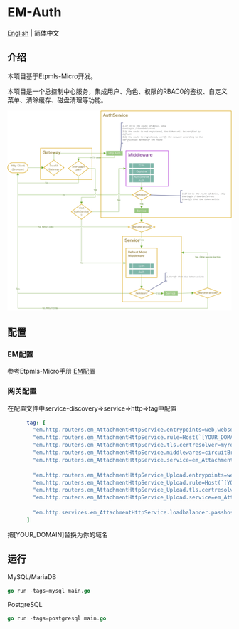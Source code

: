 # EM-Auth

[English](./README.md) | 简体中文

## 介绍

本项目基于Etpmls-Micro开发。

本项目是一个总控制中心服务，集成用户、角色、权限的RBAC0的鉴权、自定义菜单、清除缓存、磁盘清理等功能。

![Process](docs/images/Process.jpg)

## 配置

### EM配置

参考Etpmls-Micro手册 [EM配置](https://github.com/Etpmls/Etpmls-Micro/blob/v1/README_zh-CN.md#em%E9%85%8D%E7%BD%AE)

### 网关配置

在配置文件中service-discovery=>service=>http=>tag中配置

```yaml
      tag: [
        "em.http.routers.em_AttachmentHttpService.entrypoints=web,websecure",
        "em.http.routers.em_AttachmentHttpService.rule=Host(`[YOUR_DOMAIN]`) && PathPrefix(`/api/attachment/`)",
        "em.http.routers.em_AttachmentHttpService.tls.certresolver=myresolver",
        "em.http.routers.em_AttachmentHttpService.middlewares=circuitBreaker_em-attachment@file,forwardAuth@file"
        "em.http.routers.em_AttachmentHttpService.service=em_AttachmentHttpService",

        "em.http.routers.em_AttachmentHttpService_Upload.entrypoints=web,websecure",
        "em.http.routers.em_AttachmentHttpService_Upload.rule=Host(`[YOUR_DOMAIN]`) && PathPrefix(`/storage/upload/`)",
        "em.http.routers.em_AttachmentHttpService_Upload.tls.certresolver=myresolver",
        "em.http.routers.em_AttachmentHttpService_Upload.service=em_AttachmentHttpService",

        "em.http.services.em_AttachmentHttpService.loadbalancer.passhostheader=true",
      ]
```

把[YOUR_DOMAIN]替换为你的域名

## 运行

MySQL/MariaDB
```go
go run -tags=mysql main.go
```
PostgreSQL
```go
go run -tags=postgresql main.go
```